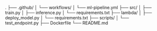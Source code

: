 .
├── .github/
│   └── workflows/
│       └── ml-pipeline.yml
├── src/
│   ├── train.py
│   ├── inference.py
│   └── requirements.txt
├── lambda/
│   ├── deploy_model.py
│   └── requirements.txt
├── scripts/
│   └── test_endpoint.py
├── Dockerfile
└── README.md